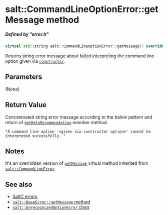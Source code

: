 # salt::CommandLineOptionError::getMessage method
##### Defined by "error.h" 
```cpp
virtual std::string salt::CommandLineOptionError::getMessage() override;
```
Returns string error message about failed interpreting the command line option given via [`constructor`](constructor.md).

## Parameters
(None)

## Return Value
Concatenated string error message according to the below pattern and return of [`getHelpRecommendation`](../CommandLineError/getHelpRecommendation.md) member method.<br>
    
    "A command line option '<given via constructor option>' cannot be interpreted successfully. "

## Notes
It's an overridden version of [`getMessage`](../BaseError/getMessage.md) virtual method inherited from [`salt::CommandLineError`](../CommandLineError/README.md).

## See also
+ [SaltC errors](../README.md)
+ [`salt::BaseError::getMessage` method](../../errors/BaseError/getMessage.md)
+ [`salt::UnrecognizedOptionError` class](README.md)